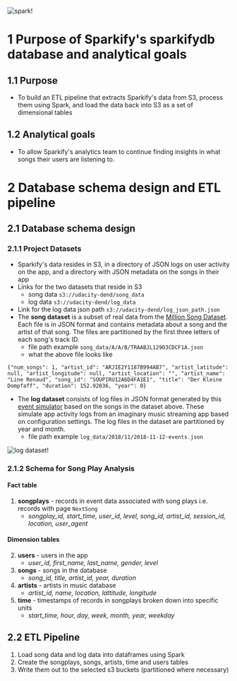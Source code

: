 ![spark!](https://github.com/mochen862/data-engineering-projects/blob/main/data-lake-ETL-with-Spark/spark.png)

# 1 Purpose of Sparkify's sparkifydb database and analytical goals

## 1.1 Purpose
- To build an ETL pipeline that extracts Sparkify's data from S3, process them using Spark, and load the data back into S3 as a set of dimensional tables

## 1.2 Analytical goals
- To allow Sparkify's analytics team to continue finding insights in what songs their users are listening to.

# 2 Database schema design and ETL pipeline

## 2.1 Database schema design

### 2.1.1 Project Datasets
- Sparkify's data resides in S3, in a directory of JSON logs on user activity on the app, and a directory with JSON metadata on the songs in their app
- Links for the two datasets that reside in S3
    - song data `s3://udacity-dend/song_data`
    - log data `s3://udacity-dend/log_data`
- Link for the log data json path `s3://udacity-dend/log_json_path.json`
- The **song dataset** is a subset of real data from the [Million Song Dataset](http://millionsongdataset.com/). Each file is in JSON format and contains metadata about a song and the artist of that song. The files are partitioned by the first three letters of each song's track ID.
    - file path example `song_data/A/A/B/TRAABJL12903CDCF1A.json`
    - what the above file looks like

`{"num_songs": 1, "artist_id": "ARJIE2Y1187B994AB7", "artist_latitude": null, "artist_longitude": null, "artist_location": "", "artist_name": "Line Renaud", "song_id": "SOUPIRU12A6D4FA1E1", "title": "Der Kleine Dompfaff", "duration": 152.92036, "year": 0}`
- The **log dataset**  consists of log files in JSON format generated by this [event simulator](https://github.com/Interana/eventsim)  based on the songs in the dataset above. These simulate app activity logs from an imaginary music streaming app based on configuration settings. The log files in the dataset are partitioned by year and month.
    - file path example `log_data/2018/11/2018-11-12-events.json`
    
![log dataset!](https://github.com/mochen862/data-engineering-projects/blob/main/data-lake-ETL-with-Spark/log%20dataset.png)

### 2.1.2 Schema for Song Play Analysis

#### Fact table
1. **songplays** - records in event data associated with song plays i.e. records with page `NextSong`
    - *songplay_id, start_time, user_id, level, song_id, artist_id, session_id, location, user_agent*
    
#### Dimension tables
2. **users** - users in the app
    - *user_id, first_name, last_name, gender, level*
3. **songs** - songs in the database
    - *song_id, title, artist_id, year, duration*
4. **artists** - artists in music database
    - *artist_id, name, location, lattitude, longitude*
5. **time** - timestamps of records in songplays broken down into specific units
    - *start_time, hour, day, week, month, year, weekday*
    
## 2.2 ETL Pipeline
1. Load song data and log data into dataframes using Spark
2. Create the songplays, songs, artists, time and users tables
3. Write them out to the selected s3 buckets (partitioned where necessary)

